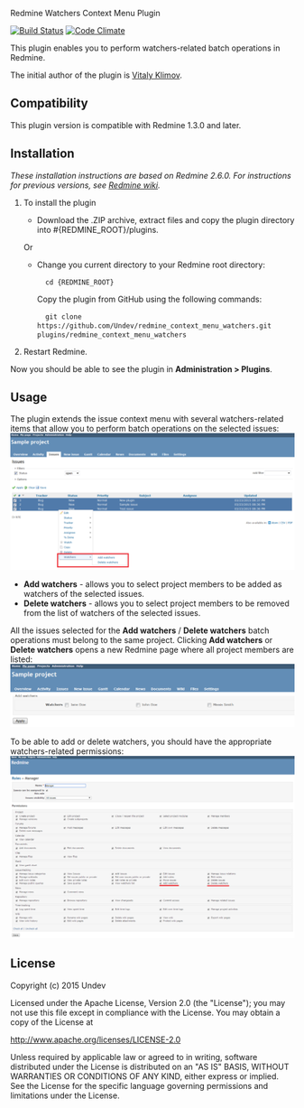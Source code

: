Redmine Watchers Context Menu Plugin 

[![Build Status](https://travis-ci.org/Undev/redmine_context_menu_watchers.png)](https://travis-ci.org/Undev/rredmine_context_menu_watchers)
[![Code Climate](https://codeclimate.com/github/Undev/redmine_context_menu_watchers.png)](https://codeclimate.com/github/Undev/redmine_context_menu_watchers)

This plugin enables you to perform watchers-related batch operations in Redmine.

The initial author of the plugin is [Vitaly Klimov](mailto:vitaly.klimov@snowbirdgames.com).

## Compatibility

This plugin version is compatible with Redmine 1.3.0 and later.

## Installation

*These installation instructions are based on Redmine 2.6.0. For instructions for previous versions, see [Redmine wiki](http://www.redmine.org/projects/redmine/wiki/Plugins).*

1. To install the plugin
    * Download the .ZIP archive, extract files and copy the plugin directory into #{REDMINE_ROOT}/plugins.
    
    Or

    * Change you current directory to your Redmine root directory:  

            cd {REDMINE_ROOT}
            
      Copy the plugin from GitHub using the following commands:
      
            git clone https://github.com/Undev/redmine_context_menu_watchers.git plugins/redmine_context_menu_watchers
            
2. Restart Redmine.

Now you should be able to see the plugin in **Administration > Plugins**.

## Usage

The plugin extends the issue context menu with several watchers-related items that allow you to perform batch operations on the selected issues:  
![watchers context menu](watchers_context_menu_1.PNG)

* **Add watchers** - allows you to select project members to be added as watchers of the selected issues.
* **Delete watchers** - allows you to select project members to be removed from the list of watchers of the selected issues.

All the issues selected for the **Add watchers** / **Delete watchers** batch operations must belong to the same project. Clicking **Add watchers** or **Delete watchers** opens a new Redmine page where all project members are listed:  
![watchers to add](watchers_context_menu_2.PNG)

To be able to add or delete watchers, you should have the appropriate watchers-related permissions:  
![watchers permissions](watchers_context_menu_3.PNG)

## License

Copyright (c) 2015 Undev

Licensed under the Apache License, Version 2.0 (the "License");
you may not use this file except in compliance with the License.
You may obtain a copy of the License at

http://www.apache.org/licenses/LICENSE-2.0

Unless required by applicable law or agreed to in writing, software
distributed under the License is distributed on an "AS IS" BASIS,
WITHOUT WARRANTIES OR CONDITIONS OF ANY KIND, either express or implied.
See the License for the specific language governing permissions and
limitations under the License.